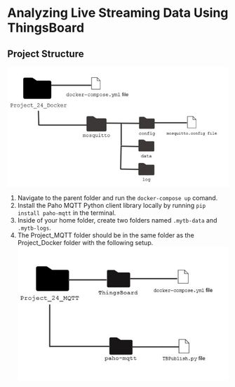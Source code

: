 # Analyzing Live Streaming Data Using ThingsBoard

## Project Structure
![](https://github.com/jlstewart12/Analyzing-Live-Streaming-Data-Using-ThingsBoard/blob/main/images/24P11.png)
1. Navigate to the parent folder and run the ```docker-compose up``` comand.
2. Install the Paho MQTT Python client library locally by running ```pip install paho-mqtt``` in the terminal.
3. Inside of your home folder, create two folders named ```.mytb-data``` and ```.mytb-logs```.
4. The Project_MQTT folder should be in the same folder as the Project_Docker folder with the following setup.
![](https://github.com/jlstewart12/Analyzing-Live-Streaming-Data-Using-ThingsBoard/blob/main/images/24P13.png)
